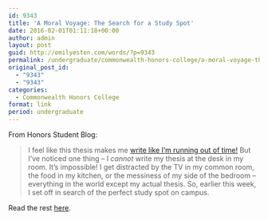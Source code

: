 ```yaml
---
id: 9343
title: 'A Moral Voyage: The Search for a Study Spot'
date: 2016-02-01T01:11:18+00:00
author: admin
layout: post
guid: http://emilyesten.com/words/?p=9343
permalink: /undergraduate/commonwealth-honors-college/a-moral-voyage-the-search-for-a-study-spot/
original_post_id:
  - "9343"
  - "9343"
categories:
  - Commonwealth Honors College
format: link
period: undergraduate
---
```

From Honors Student Blog:

> I feel like this thesis makes me [write like I’m running out of time!](https://play.spotify.com/track/7qfoq1JFKBUEIvhqOHzuqX?play=true&utm_source=open.spotify.com&utm_medium=open) But I’ve noticed one thing – I _cannot_ write my thesis at the desk in my room. It’s impossible! I get distracted by the TV in my common room, the food in my kitchen, or the messiness of my side of the bedroom – everything in the world except my actual thesis. So, earlier this week, I set off in search of the perfect study spot on campus.

Read the rest [here](https://www.honors.umass.edu/blog/eesten/moral-voyage-search-study-spot).
